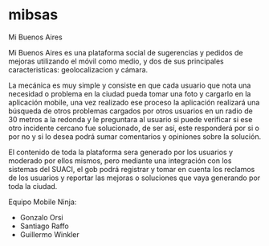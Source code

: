 mibsas
======

Mi Buenos Aires

Mi Buenos Aires es una plataforma social de sugerencias y pedidos de mejoras utilizando el móvil como medio, y dos de sus principales caracteristicas: geolocalizacion y cámara.

La mecánica es muy simple y consiste en que cada usuario que nota una necesidad o problema en la ciudad pueda tomar una foto y cargarlo en la aplicación mobile, una vez realizado ese proceso la aplicación realizará una búsqueda de otros problemas cargados por otros usuarios en un radio de 30 metros a la redonda y le preguntara al usuario si puede verificar si ese otro incidente cercano fue solucionado, de ser así, este responderá por si o por no y si lo desea podrá sumar comentarios y opiniones sobre la solución.

El contenido de toda la plataforma sera generado por los usuarios y moderado por ellos mismos, pero mediante una integración con los sistemas del SUACI, el gob podrá registrar y tomar en cuenta los reclamos de los usuarios y reportar las mejoras o soluciones que vaya generando por toda la ciudad.


Equipo Mobile Ninja:
- Gonzalo Orsi
- Santiago Raffo
- Guillermo Winkler